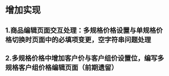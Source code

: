 # 增加实现

## 1.商品编辑页面交互处理：多规格价格设置与单规格价格切换时页面中的必填项变更，空字符串问题处理
## 2.多规格价格中增加客户价与客户组价设置位，编写多规格客户组价格编辑页面（前期遗留）